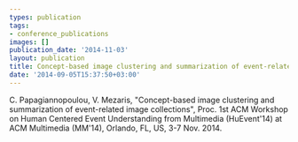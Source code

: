 ```yaml
---
types: publication
tags:
- conference_publications
images: []
publication_date: '2014-11-03'
layout: publication
title: Concept-based image clustering and summarization of event-related image collections
date: '2014-09-05T15:37:50+03:00'
---
```

<p>C. Papagiannopoulou, V. Mezaris, "Concept-based image clustering and summarization of event-related image collections", Proc. 1st ACM Workshop on Human Centered Event Understanding from Multimedia (HuEvent'14) at ACM Multimedia (MM'14), Orlando, FL, US, 3-7 Nov. 2014.</p>
